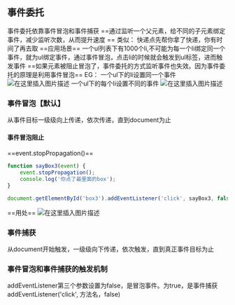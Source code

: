 ﻿## 事件委托
事件委托依靠事件冒泡和事件捕获
==通过监听一个父元素，给不同的子元素绑定事件，减少监听次数，从而提升速度 ==
类似：
快递点先帮你拿了快递，你有时间了再去取
==应用场景==
一个ul列表下有1000个li,不可能为每一个li绑定同一个事件，就为ul绑定事件，通过事件冒泡，点击li的时候就会触发到ul标签，进而触发事件
==如果元素被阻止冒泡了，事件委托的方式监听事件也失效。因为事件委托的原理是利用事件冒泡==
EG： 
一个ul下的li设置同一个事件
![在这里插入图片描述](https://img-blog.csdnimg.cn/20191010191823131.png?x-oss-process=image/watermark,type_ZmFuZ3poZW5naGVpdGk,shadow_10,text_aHR0cHM6Ly9ibG9nLmNzZG4ubmV0L0FkYV9sYWtl,size_16,color_FFFFFF,t_70)
一个ul下的每个li设置不同的事件
![在这里插入图片描述](https://img-blog.csdnimg.cn/20191010192310479.png?x-oss-process=image/watermark,type_ZmFuZ3poZW5naGVpdGk,shadow_10,text_aHR0cHM6Ly9ibG9nLmNzZG4ubmV0L0FkYV9sYWtl,size_16,color_FFFFFF,t_70)

### 事件冒泡【默认】
从事件目标一级级向上传递，依次传递，直到document为止
#### 事件冒泡阻止
==event.stopPropagation()==

```javascript
function sayBox3(event) {
	event.stopPropagation();
	console.log('你点了最里面的box');
}

document.getElementById('box3').addEventListener('click', sayBox3, false);
```
==用处==
![在这里插入图片描述](https://img-blog.csdnimg.cn/2019101019401581.png)

### 事件捕获
从document开始触发，一级级向下传递，依次触发，直到真正事件目标为止
### 事件冒泡和事件捕获的触发机制
addEventListener第三个参数设置为false，是冒泡事件。为true，是事件捕获
addEventListener('click', 方法名，false)


